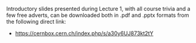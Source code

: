 Introductory slides presented during Lecture 1, with all course trivia and a few free adverts, can be downloaded both in .pdf and .pptx formats from the following direct link: 
* https://cernbox.cern.ch/index.php/s/a30y6UJ873kt2tY
